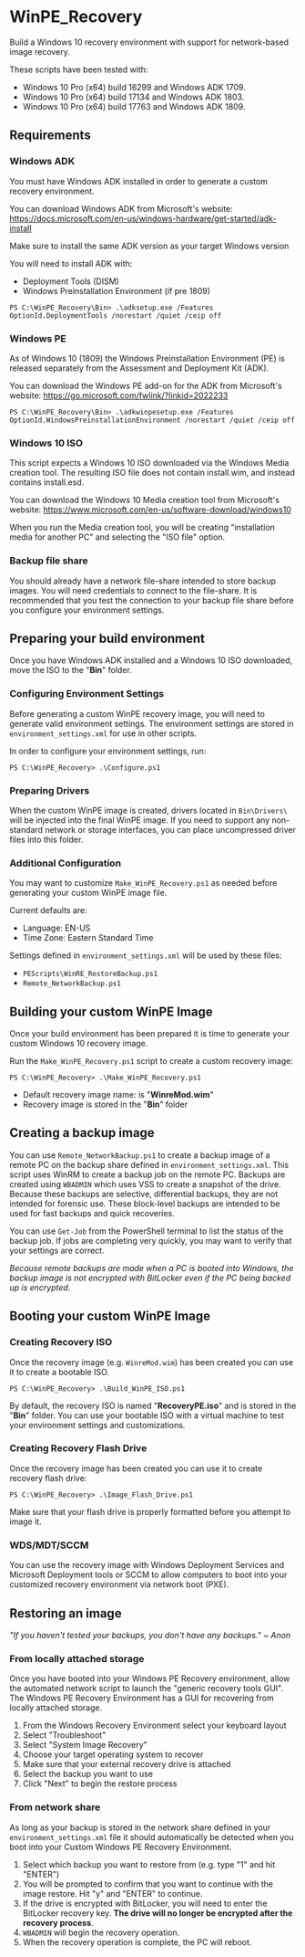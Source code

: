# WinPE_Recovery

Build a Windows 10 recovery environment with support for network-based image recovery.

These scripts have been tested with:
* Windows 10 Pro (x64) build 16299 and Windows ADK 1709.
* Windows 10 Pro (x64) build 17134 and Windows ADK 1803.
* Windows 10 Pro (x64) build 17763 and Windows ADK 1809.

## Requirements

### Windows ADK

You must have Windows ADK installed in order to generate a custom recovery environment.

You can download Windows ADK from Microsoft's website: 
https://docs.microsoft.com/en-us/windows-hardware/get-started/adk-install

Make sure to install the same ADK version as your target Windows version

You will need to install ADK with:
* Deployment Tools (DISM)
* Windows Preinstallation Environment (if pre 1809)
```
PS C:\WinPE_Recovery\Bin> .\adksetup.exe /Features OptionId.DeploymentTools /norestart /quiet /ceip off
```

### Windows PE

As of Windows 10 (1809) the Windows Preinstallation Environment (PE) is released separately from the Assessment and Deployment Kit (ADK).

You can download the Windows PE add-on for the ADK from Microsoft's website:
https://go.microsoft.com/fwlink/?linkid=2022233

```
PS C:\WinPE_Recovery\Bin> .\adkwinpesetup.exe /Features OptionId.WindowsPreinstallationEnvironment /norestart /quiet /ceip off
```

### Windows 10 ISO

This script expects a Windows 10 ISO downloaded via the Windows Media creation tool.
The resulting ISO file does not contain install.wim, and instead contains install.esd.

You can download the Windows 10 Media creation tool from Microsoft's website: 
https://www.microsoft.com/en-us/software-download/windows10

When you run the Media creation tool, you will be creating "installation media for another PC"
and selecting the "ISO file" option.

### Backup file share

You should already have a network file-share intended to store backup images.
You will need credentials to connect to the file-share. It is recommended that you test the
connection to your backup file share before you configure your environment settings.

## Preparing your build environment

Once you have Windows ADK installed and a Windows 10 ISO downloaded, move the ISO to the
"__Bin__" folder.

### Configuring Environment Settings

Before generating a custom WinPE recovery image, you will need to generate valid environment
settings. The environment settings are stored in ```environment_settings.xml``` for use in
other scripts.

In order to configure your environment settings, run:
```
PS C:\WinPE_Recovery> .\Configure.ps1
```

### Preparing Drivers

When the custom WinPE image is created, drivers located in ```Bin\Drivers\``` will be
injected into the final WinPE image. If you need to support any non-standard network or
storage interfaces, you can place uncompressed driver files into this folder.

### Additional Configuration

You may want to customize ```Make_WinPE_Recovery.ps1``` as needed before
generating your custom WinPE image file. 

Current defaults are:
* Language: EN-US
* Time Zone: Eastern Standard Time

Settings defined in ```environment_settings.xml``` will be used by these files:
* ```PEScripts\WinRE_RestoreBackup.ps1```
* ```Remote_NetworkBackup.ps1```

## Building your custom WinPE Image

Once your build environment has been prepared it is time to generate your custom
Windows 10 recovery image.

Run the ```Make_WinPE_Recovery.ps1``` script to create a custom recovery image:

```
PS C:\WinPE_Recovery> .\Make_WinPE_Recovery.ps1
```

* Default recovery image name: is "__WinreMod.wim__"
* Recovery image is stored in the "__Bin__" folder

## Creating a backup image

You can use ```Remote_NetworkBackup.ps1``` to create a backup image of a remote PC
on the backup share defined in ```environment_settings.xml```.
This script uses WinRM to create a backup job on the remote PC.
Backups are created using ```WBADMIN``` which uses VSS to create a snapshot of the drive.
Because these backups are selective, differential backups, they are not intended for
forensic use. These block-level backups are intended to be used for fast backups and quick
recoveries.

You can use ```Get-Job``` from the PowerShell terminal to list the status of the backup job. If jobs are completing very
quickly, you may want to verify that your settings are correct.

_Because remote backups are made when a PC is booted into Windows, the backup image is not
encrypted with BitLocker even if the PC being backed up is encrypted._

## Booting your custom WinPE Image

### Creating Recovery ISO

Once the recovery image (e.g. ```WinreMod.wim```) has been created you can use it to create a bootable ISO.
```
PS C:\WinPE_Recovery> .\Build_WinPE_ISO.ps1
```
By default, the recovery ISO is named "__RecoveryPE.iso__" and is stored in the "__Bin__" folder.
You can use your bootable ISO with a virtual machine to test your environment settings and customizations.

### Creating Recovery Flash Drive

Once the recovery image has been created you can use it to create recovery flash drive:
```
PS C:\WinPE_Recovery> .\Image_Flash_Drive.ps1
```
Make sure that your flash drive is properly formatted before you attempt to image it.

### WDS/MDT/SCCM

You can use the recovery image with Windows Deployment Services and Microsoft Deployment tools or SCCM to allow computers to boot
into your customized recovery environment via network boot (PXE).

## Restoring an image

_"If you haven't tested your backups, you don't have any backups." ~ Anon_

### From locally attached storage

Once you have booted into your Windows PE Recovery environment, allow the automated network script to launch
the "generic recovery tools GUI".
The Windows PE Recovery Environment has a GUI for recovering from locally attached storage.

1. From the Windows Recovery Environment select your keyboard layout
2. Select "Troubleshoot"
3. Select "System Image Recovery"
4. Choose your target operating system to recover
5. Make sure that your external recovery drive is attached
6. Select the backup you want to use
7. Click "Next" to begin the restore process

### From network share

As long as your backup is stored in the network share defined in your ```environment_settings.xml``` file it should
automatically be detected when you boot into your Custom Windows PE Recovery Environment.

1. Select which backup you want to restore from (e.g. type "1" and hit "ENTER")
2. You will be prompted to confirm that you want to continue with the image restore. Hit "y" and "ENTER" to continue.
3. If the drive is encrypted with BitLocker, you will need to enter the BitLocker recovery key. __The drive will no longer be encrypted after the recovery process__.
4. ```WBADMIN``` will begin the recovery operation.
5. When the recovery operation is complete, the PC will reboot.
